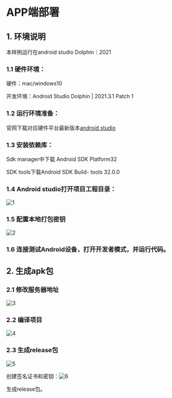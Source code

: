 # APP端部署

## 1. 环境说明

本样例运行在android studio Dolphin｜2021

### 1.1 硬件环境：

硬件：mac/windows10

开发环境：Android Studio Dolphin | 2021.3.1 Patch 1

### 1.2 运行环境准备：

官网下载对应硬件平台最新版本[android studio](https://developer.android.com/studio)

### 1.3 安装依赖库：

Sdk manager中下载 Android SDK Platform32

SDK tools下载Android SDK Build- tools 32.0.0

### 1.4 Android studio打开项目工程目录：

![1](https://sharedata.obs.myhuaweicloud.com/depression_detection/app-side/1.png)

### 1.5 配置本地打包密钥

![2](https://sharedata.obs.myhuaweicloud.com/depression_detection/app-side/2.png)

### 1.6 连接测试Android设备，打开开发者模式，并运行代码。

## 2. 生成apk包

### 2.1 修改服务器地址

![3](https://sharedata.obs.myhuaweicloud.com/depression_detection/app-side/3.png)

### 2.2 编译项目

![4](https://sharedata.obs.myhuaweicloud.com/depression_detection/app-side/4.png)

### 2.3 生成release包

![5](https://sharedata.obs.myhuaweicloud.com/depression_detection/app-side/5.png)

创建签名证书和密钥：![6](https://sharedata.obs.myhuaweicloud.com/depression_detection/app-side/6.png)

生成release包。
